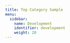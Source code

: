 ```yaml
---
title: Top Category Sample
menu:
  sidebar:
    name: Development
    identifier: development
    weight: 20
---
```


